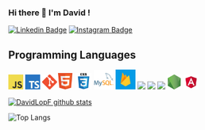 ### Hi there 👋  I'm David !

[![Linkedin Badge](https://img.shields.io/badge/-DavidLopF-0e76a8?style=flat-square&logo=Linkedin&logoColor=white)](https://www.linkedin.com/in/davidlopezforero/)
[![Instagram Badge](https://img.shields.io/badge/-@davidlopezrf-e4405f?style=flat-square&logo=Instagram&logoColor=white)](https://www.instagram.com/davidlopezrf/?hl=es)

## Programming Languages
<img src = 'https://github.com/santiagoPadi/santiagoPadi/blob/master/Images/javascript.jpg' width='30'/> <img src = 'https://github.com/santiagoPadi/santiagoPadi/blob/master/Images/typescritp.jpg' height='30'/>  <img src ='https://github.com/santiagoPadi/santiagoPadi/blob/master/Images/git.png' width='30'/><img src =
'https://github.com/santiagoPadi/santiagoPadi/blob/master/Images/html.png' width='33'/> <img src =
'https://github.com/santiagoPadi/santiagoPadi/blob/master/Images/css.png' width='33'/> 
<img src ='https://github.com/santiagoPadi/santiagoPadi/blob/master/Images/mysql.png' height='40'/> 
<img src = 'https://github.com/santiagoPadi/santiagoPadi/blob/master/Images/firebase.jpg' width='40'/>
<img src = 'https://i.blogs.es/e7b69c/java_logo/1366_2000.webp' width='40'/>
<img src = 'https://upload.wikimedia.org/wikipedia/commons/7/79/Spring_Boot.svg' width='40'/>
<img src = 'https://www.martechforum.com/wp-content/uploads/2015/08/AWS-logo.jpg' width='40'/>
 <img src = 'https://github.com/santiagoPadi/santiagoPadi/blob/master/Images/node.png' width='30'/> 
 <img src = 'https://github.com/santiagoPadi/santiagoPadi/blob/master/Images/angular.jpg' width='30'/>
 
[![DavidLopF github stats](https://github-readme-stats.vercel.app/api?username=DavidLopF&count_private=true&show_icons=true&hide_rank=true)](https://github.com/DavidLopF)

![Top Langs](https://github-readme-stats.vercel.app/api/top-langs/?username=DavidLopF&hide=TeX&layout=compact)
